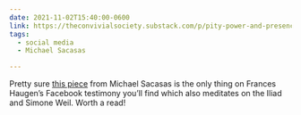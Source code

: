 ```yaml
---
date: 2021-11-02T15:40:00-0600
link: https://theconvivialsociety.substack.com/p/pity-power-and-presence
tags:
  - social media
  - Michael Sacasas

---
```


Pretty sure [this piece]({{link}}) from Michael Sacasas is the only thing on Frances Haugen’s Facebook testimony you’ll find which also meditates on the Iliad and Simone Weil. Worth a read!
